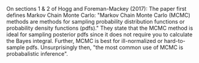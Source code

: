 On sections 1 & 2 of Hogg and Foreman-Mackey (2017):
    The paper first defines Markov Chain Monte Carlo: "Markov Chain Monte Carlo (MCMC) methods are methods for sampling probability distribution functions or probability density functions (pdfs)." They state that the MCMC method is ideal for sampling posterior pdfs since it does not require you to calculate the Bayes integral. Further, MCMC is best for ill-normalized or hard-to-sample pdfs. Unsurprisingly then, "the most common use of MCMC is probabalistic inference".


